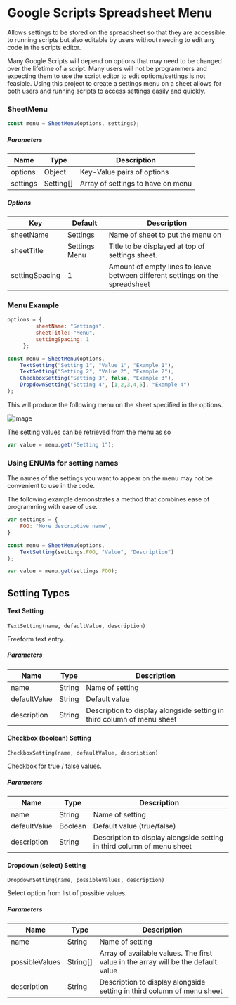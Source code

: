 # Google Scripts Spreadsheet Menu

Allows settings to be stored on the spreadsheet so that they are accessible to running scripts but also editable by users without needing to edit any code in the scripts editor.

Many Google Scripts will depend on options that may need to be changed over the lifetime of a script. 
Many users will not be programmers and expecting them to use the script editor to edit options/settings is not feasible.
Using this project to create a settings menu on a sheet allows for both users and running scripts to access settings easily and quickly.

### SheetMenu

 ```javascript
const menu = SheetMenu(options, settings);
```

##### Parameters

Name | Type | Description
--- | --- | --- 
options | Object | Key-Value pairs of options
settings | Setting[] | Array of settings to have on menu

##### Options

Key | Default | Description
--- | --- | ---
sheetName | Settings | Name of sheet to put the menu on
sheetTitle | Settings Menu | Title to be displayed at top of settings sheet.
settingSpacing | 1 | Amount of empty lines to leave between different settings on the spreadsheet

### Menu Example

```javascript
options = {
         sheetName: "Settings",
         sheetTitle: "Menu",
         settingSpacing: 1
     };

const menu = SheetMenu(options,
    TextSetting("Setting 1", "Value 1", "Example 1"),
    TextSetting("Setting 2", "Value 2", "Example 2"),
    CheckboxSetting("Setting 3", false, "Example 3"),
    DropdownSetting("Setting 4", [1,2,3,4,5], "Example 4")
);
 ```

This will produce the following menu on the sheet specified in the options.

![image](https://user-images.githubusercontent.com/34400721/100282158-09f12b00-2f63-11eb-9279-04d4c237162d.png)

The setting values can be retrieved from the menu as so

```javascript
var value = menu.get("Setting 1");
```

### Using ENUMs for setting names

The names of the settings you want to appear on the menu may not be convenient to use in the code.

The following example demonstrates a method that combines ease of programming with ease of use.

```javascript
var settings = {
    FOO: "More descriptive name",
}

const menu = SheetMenu(options,
    TextSetting(settings.FOO, "Value", "Description")
);

var value = menu.get(settings.FOO);
```

## Setting Types

#### Text Setting
` TextSetting(name, defaultValue, description) `

Freeform text entry.

##### Parameters

Name | Type | Description
--- | --- | --- 
name | String | Name of setting
defaultValue | String | Default value 
description | String | Description to display alongside setting in third column of menu sheet

#### Checkbox (boolean) Setting
` CheckboxSetting(name, defaultValue, description) `

Checkbox for true / false values.

##### Parameters

Name | Type | Description
--- | --- | --- 
name | String | Name of setting
defaultValue | Boolean | Default value (true/false)
description | String | Description to display alongside setting in third column of menu sheet


#### Dropdown (select) Setting
` DropdownSetting(name, possibleValues, description) `

Select option from list of possible values.

##### Parameters

Name | Type | Description
--- | --- | --- 
name | String | Name of setting
possibleValues | String[] | Array of available values. The first value in the array will be the default value
description | String | Description to display alongside setting in third column of menu sheet

